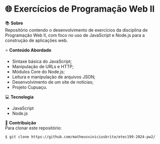 # 🌐 Exercícios de Programação Web II

📚 **Sobre**  
Repositório contendo o desenvolvimento de exercícios da disciplina de Programação Web II, com foco no uso de JavaScript e Node.js para a construção de aplicações web.

⭐ **Conteúdo Abordado**
- Sintaxe básica do JavaScript;
- Manipulação de URLs e HTTP;
- Módulos Core do Node.js;
- Leitura e manipulação de arquivos JSON;
- Desenvolvimento de um site de notícias;
- Projeto Cupuaçu.

💻 **Tecnologia**
- JavaScript
- Node.js

🔗 **Contribuição**  
Para clonar este repositório:
```bash
$ git clone https://github.com/matheusviniciusbrito/etec199-2024-pw2/
